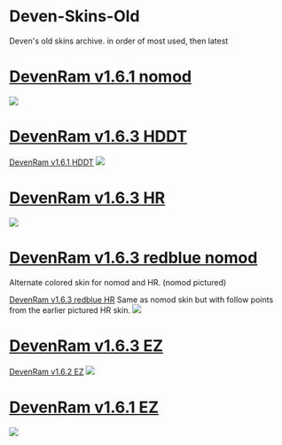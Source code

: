 # Deven-Skins-Old
Deven's old skins archive.
in order of most used, then latest

# [DevenRam v1.6.1 nomod](https://drive.google.com/u/0/uc?export=download&confirm=xOLR&id=1M4AzPxTjhNc6k_cOijlz_RCtppR6WtBE)
![](https://osu.ppy.sh/ss/15118197/199d)

# [DevenRam v1.6.3 HDDT](https://drive.google.com/uc?export=download&id=1amnnPMXR4PBxtg8-_MLAEtWRtx16FkNQ)

[DevenRam v1.6.1 HDDT](https://drive.google.com/uc?export=download&id=1zNK4Tox60lKBL-jL8N5GTHMc1Dn-2sja)
![](https://osu.ppy.sh/ss/15118223/6ba3)

# [DevenRam v1.6.3 HR](https://drive.google.com/uc?export=download&id=1yxBVTOcP4WEFVLzvyQVev1_YiVU5JOWW)
![](https://osu.ppy.sh/ss/15180113/7bdf)

# [DevenRam v1.6.3 redblue nomod](https://drive.google.com/uc?export=download&id=1sZbzjfLVxnutiN3lR1PpAJQBG85s_jFS)
Alternate colored skin for nomod and HR. (nomod pictured)

[DevenRam v1.6.3 redblue HR](https://drive.google.com/uc?export=download&id=1XYcovLi9rwgbKw42n4-ebhjoSD97v91L) Same as nomod skin but with follow points from the earlier pictured HR skin.
![](https://osu.ppy.sh/ss/15180092/54c4)

# [DevenRam v1.6.3 EZ](https://drive.google.com/uc?export=download&id=1gC8ifvb_hQH5UBGevkJJiwuzOsgbvu8o)

[DevenRam v1.6.2 EZ](https://drive.google.com/u/0/uc?export=download&confirm=i2yz&id=1zA5KsWeR39LR0bngtHpsQw8WeYZJNERt)
![](https://osu.ppy.sh/ss/15128790/9d37)

# [DevenRam v1.6.1 EZ](https://drive.google.com/uc?export=download&id=1sZAn-8M16kGw6afqrKPwEf51RMuXsYDP)
![](https://osu.ppy.sh/ss/15118225/063c)


